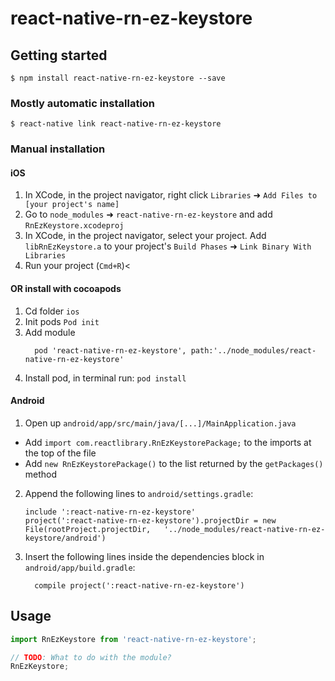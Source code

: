 # react-native-rn-ez-keystore

## Getting started

`$ npm install react-native-rn-ez-keystore --save`

### Mostly automatic installation

`$ react-native link react-native-rn-ez-keystore`

### Manual installation


#### iOS

1. In XCode, in the project navigator, right click `Libraries` ➜ `Add Files to [your project's name]`
2. Go to `node_modules` ➜ `react-native-rn-ez-keystore` and add `RnEzKeystore.xcodeproj`
3. In XCode, in the project navigator, select your project. Add `libRnEzKeystore.a` to your project's `Build Phases` ➜ `Link Binary With Libraries`
4. Run your project (`Cmd+R`)<

#### OR install with cocoapods
 1. Cd folder `ios`
 2. Init pods
	`Pod init`
 3. Add module
	```
	  pod 'react-native-rn-ez-keystore', path:'../node_modules/react-native-rn-ez-keystore'
	```
 4. Install pod, in terminal run:
  `pod install`

#### Android

1. Open up `android/app/src/main/java/[...]/MainApplication.java`
  - Add `import com.reactlibrary.RnEzKeystorePackage;` to the imports at the top of the file
  - Add `new RnEzKeystorePackage()` to the list returned by the `getPackages()` method
2. Append the following lines to `android/settings.gradle`:
  	```
  	include ':react-native-rn-ez-keystore'
  	project(':react-native-rn-ez-keystore').projectDir = new File(rootProject.projectDir, 	'../node_modules/react-native-rn-ez-keystore/android')
  	```
3. Insert the following lines inside the dependencies block in `android/app/build.gradle`:
  	```
      compile project(':react-native-rn-ez-keystore')
  	```


## Usage
```javascript
import RnEzKeystore from 'react-native-rn-ez-keystore';

// TODO: What to do with the module?
RnEzKeystore;
```
